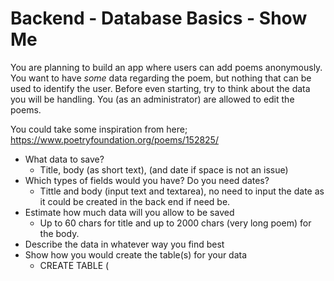 # Backend - Database Basics - Show Me

You are planning to build an app where users can add poems anonymously. You want to have _some_ data regarding the poem, but nothing that can be used to identify the user. Before even starting, try to think about the data you will be handling. You (as an administrator) are allowed to edit the poems.

You could take some inspiration from here; https://www.poetryfoundation.org/poems/152825/

- What data to save? 
    - Title, body (as short text), (and date if space is not an issue)
- Which types of fields would you have? Do you need dates? 
    - Tittle and body (input text and textarea), no need to input the date as it could be created in the back end if need be.
- Estimate how much data will you allow to be saved 
    - Up to 60 chars for title and up to 2000 chars (very long poem) for the body.
- Describe the data in whatever way you find best
- Show how you would create the table(s) for your data
    - CREATE TABLE <name> (<title> <varchar>(50),<body> <varchar>(2000),<date> <varchar>(16));
- Add Value:
    - INSERT INTO <name> VALUES('Poem title', 'Poem body', '16-08-2021');

It was August 1977 when Elvis Presley fell
face down on his Graceland bathroom floor;
by the time paramedics arrived, he was cold and blue. I knew this because I was with
my grandmother, Belle, who called her sister, Geraldine, who came over at once so we 
could watch the news. My grandmother knew Elvis liked peanut butter on white bread
with American cheese, eaten in his jungle room which had Tiki chairs, fur lampshades,
a waterfall. Other neighbors arrived: omen in short skirts, women who brought with them more of the food Elvis
loved: coconut cakes, fried chicken, bacon. Elvis was dead, and summer had been so
hot the things we touched burned our hands: handles of garden hoses, car doors, the metal swing set my grandfather
built for me on the back lawn. I listened to the sound of southern women's voices expressing disbelief; they said I swan
and I pictured something rippling and solitary; they said Well, shut my mouth and I saw blue Elvis, falliIt was August 1977 when Elvis Presley fell face down on his Graceland bathroom floor; by the time paramedics arrived, he was
cold and blue. I knew this because I was with my grandmother, Belle, who called her sister, Geraldine, who came over at once so we could watch the news. My grandmother knew Elvis liked peanut butter on white bread
with American cheese, eaten in his jungle room which had Tiki chairs, fur lampshades,
a waterfall. Other neighbors arrived: women in short skirts, women who brought with them more of the food Elvis
loved: coconut cakes, fried chicken, bacon. Elvis was dead, and summer had been so
hot the things we touched burned our hands: handles of garden hoses, car doors,
the metal swing set my grandfather built for me on the back lawn. I listened
to the sound of southern women's voices expressing disbelief; they said I swan and I pictured something rippling
and solitary; they said Well, shut my mouth and I saw blue Elvis, falliIt was August 1977 when Elvis Presley fell
face down on his Graceland bathroom floor; by the time paramedics arrived, he was
cold and blue. I knew this because I was with my grandmother, Belle, who called her sister,
Geraldine, who came over at once so we could watch the news. My grandmother knew
Elvis liked peanut butter on white bread with American cheese, eaten in his jungle room
which had Tiki chairs, fur lampshades, a waterfall. Other neighbors arrived:
women in sho
hot the things we touched burned our hands:
handles of garden hoses, car doors,
the metal swing set my grandfather
 
built for me on the back lawn. I listened
to the sound of southern women's voices
expressing disbelief; they said I swan
 
and I pictured something rippling
and solitary; they said Well, shut my mouth and
I saw blue Elvis, falliIt was August 1977 when Elvis Presley fell
face down on his Graceland bathroom floor;
by the time paramedics arrived, he was
 
cold and blue. I knew this because I was with
my grandmother, Belle, who called her sister,
Geraldine, who came over at once so we
 
could watch the news. My grandmother knew
Elvis liked peanut butter on white bread
with American cheese, eaten in his jungle room
 
which had Tiki chairs, fur lampshades,
a waterfall. Other neighbors arrived:
women in short skirts, women who
 
brought with them more of the food Elvis
loved: coconut cakes, fried chicken, bacon.
Elvis was dead, and summer had been so
 
hot the things we touched burned our hands:
handles of garden hoses, car doors,
the metal swing set my grandfather
 
built for me on the back lawn. I listened
to the sound of southern women's voices
expressing disbelief; they said I swan
 
and I pictured something rippling
and solitary; they said Well, shut my mouth and
I saw blue Elvis, falliIt was August 1977 when Elvis Presley fell
face down on his Graceland bathroom floor;
by the time paramedics arrived, he was
 
cold and blue. I knew this because I was with
my grandmother, Belle, who called her sister,
Geraldine, who came over at once so we
 
could watch the news. My grandmother knew
Elvis liked peanut butter on white bread
with American cheese, eaten in his jungle room
 
which had Tiki chairs, fur lampshades,
a waterfall. Other neighbors arrived:
women in short skirts, women who
 
brought with them more of the food Elvis
loved: coconut cakes, fried chicken, bacon.
Elvis was dead, and summer had been so
 
hot the things we touched burned our hands:
handles of garden hoses, car doors,
the metal swing set my grandfather
 
built for me on the back lawn. I listened
to the sound of southern women's voices
expressing disbelief; they said I swan
 
and I pictured something rippling
and solitary; they said Well, shut my mouth and
I saw blue Elvis, falliut cakes, fried chicken, bacon.
Elvis was dead, and summer had been so
 
hot the things we touched burned our hands:
handles of garden hoses, car doors,
the metal swing set my grandfather
 
built for me on the back lawn. I listened
to the sound of southern women's voices
expressing disbelief; they said I swan
 
and I pictured something rippling
and solitary; they said Well, shut my mouth and
I saw blue Elvis, falliIt was August 1977 when Elvis Presley fell
face down on his Graceland bathroom floor;
by the time paramedics arrived, he was
 
cold and blue. I knew this because I was with
my grandmother, Belle, who called her sister,
Geraldine, who came over at once so we
 
could watch the news. My grandmother knew
Elvis liked peanut butter on white bread
with American cheese, eaten in his jungle room
 
which had Tiki chairs, fur lampshades,
a waterfall. Other neighbors arrived:
women in short skirts, women who
 
brought with them more of the food Elvis
loved: coconut cakes, fried chicken, bacon.
Elvis was dead, and summer had been so
 
hot the things we touched burned our hands:
handles of garden hoses, car doors,
the metal swing set my grandfather
 
built for me on the back lawn. I listened
to the sound of southern women's voices
expressing disbelief; they said I swan
 
and I pictured something rippling
and solitary; they said Well, shut my mouth and
I saw blue Elvis, falliIt was August 1977 when Elvis Presley fell
face down on his Graceland bathroom floor;
by the time paramedics arrived, he was
 
cold and blue. I knew this because I was with
my grandmother, Belle, who called her sister,
Geraldine, who came over at once so we
 
could watch the news. My grandmother knew
Elvis liked peanut butter on white bread
with American cheese, eaten in his jungle room
 
which had Tiki chairs, fur lampshades,
a waterfall. Other neighbors arrived:
women in short skirts, women who
 
brought with them more of the food Elvis
loved: coconut cakes, fried chicken, bacon.
Elvis was dead, and summer had been so
 
hot the things we touched burned our hands:
handles of garden hoses, car doors,
the metal swing set my grandfather
 
built for me on the back lawn. I listened
to the sound of southern women's voices
expressing disbelief; they said I swan
 
and I pictured something rippling
and solitary; they said Well, shut my mouth and
I saw blue Elvis, falli